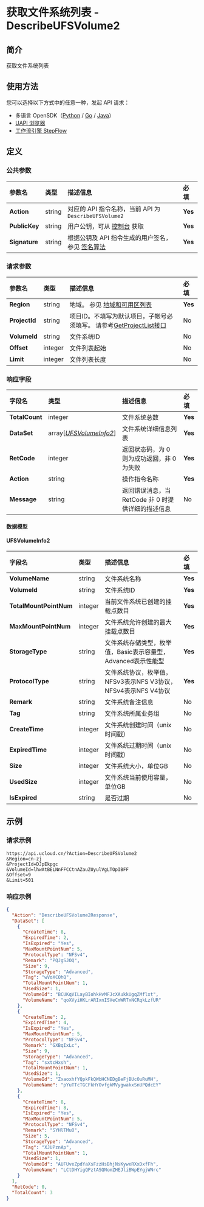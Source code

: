 # 获取文件系统列表 - DescribeUFSVolume2

## 简介

获取文件系统列表





## 使用方法

您可以选择以下方式中的任意一种，发起 API 请求：
- 多语言 OpenSDK（[Python](https://github.com/ucloud/ucloud-sdk-python3) / [Go](https://github.com/ucloud/ucloud-sdk-go) / [Java](https://github.com/ucloud/ucloud-sdk-java)）
- [UAPI 浏览器](https://console.ucloud.cn/uapi/detail?id=DescribeUFSVolume2)
- [工作流引擎 StepFlow](https://console.ucloud.cn/stepflow/manage/)

## 定义

### 公共参数

| 参数名 | 类型 | 描述信息 | 必填 |
|:---|:---|:---|:---|
| **Action**     | string  | 对应的 API 指令名称，当前 API 为 `DescribeUFSVolume2`                        | **Yes** |
| **PublicKey**  | string  | 用户公钥，可从 [控制台](https://console.ucloud.cn/uapi/apikey) 获取                                             | **Yes** |
| **Signature**  | string  | 根据公钥及 API 指令生成的用户签名，参见 [签名算法](api/summary/signature.md)  | **Yes** |

### 请求参数

| 参数名 | 类型 | 描述信息 | 必填 |
|:---|:---|:---|:---|
| **Region** | string | 地域。 参见 [地域和可用区列表](api/summary/regionlist) |**Yes**|
| **ProjectId** | string | 项目ID。不填写为默认项目，子帐号必须填写。 请参考[GetProjectList接口](api/summary/get_project_list) |No|
| **VolumeId** | string | 文件系统ID |No|
| **Offset** | integer | 文件列表起始 |No|
| **Limit** | integer | 文件列表长度 |No|

### 响应字段

| 字段名 | 类型 | 描述信息 | 必填 |
|:---|:---|:---|:---|
| **TotalCount** | integer | 文件系统总数 |**Yes**|
| **DataSet** | array[[*UFSVolumeInfo2*](#UFSVolumeInfo2)] | 文件系统详细信息列表 |**Yes**|
| **RetCode** | integer | 返回状态码，为 0 则为成功返回，非 0 为失败 |**Yes**|
| **Action** | string | 操作指令名称 |**Yes**|
| **Message** | string | 返回错误消息，当 RetCode 非 0 时提供详细的描述信息 |No|

#### 数据模型


#### UFSVolumeInfo2

| 字段名 | 类型 | 描述信息 | 必填 |
|:---|:---|:---|:---|
| **VolumeName** | string | 文件系统名称 |**Yes**|
| **VolumeId** | string | 文件系统ID |**Yes**|
| **TotalMountPointNum** | integer | 当前文件系统已创建的挂载点数目 |**Yes**|
| **MaxMountPointNum** | integer | 文件系统允许创建的最大挂载点数目 |**Yes**|
| **StorageType** | string | 文件系统存储类型，枚举值，Basic表示容量型，Advanced表示性能型 |**Yes**|
| **ProtocolType** | string | 文件系统协议，枚举值，NFSv3表示NFS V3协议，NFSv4表示NFS V4协议 |**Yes**|
| **Remark** | string | 文件系统备注信息 |No|
| **Tag** | string | 文件系统所属业务组 |No|
| **CreateTime** | integer | 文件系统创建时间（unix时间戳） |No|
| **ExpiredTime** | integer | 文件系统过期时间（unix时间戳） |No|
| **Size** | integer | 文件系统大小，单位GB |No|
| **UsedSize** | integer | 文件系统当前使用容量，单位GB |No|
| **IsExpired** | string | 是否过期 |No|

## 示例

### 请求示例
    
```
https://api.ucloud.cn/?Action=DescribeUFSVolume2
&Region=cn-zj
&ProjectId=DJpEkpgc
&VolumeId=lhwAtBELNnFFCCtnAZauZUyulVgLTOpIBFF
&Offset=9
&Limit=501
```

### 响应示例
    
```json
{
  "Action": "DescribeUFSVolume2Response",
  "DataSet": [
    {
      "CreateTime": 8,
      "ExpiredTime": 2,
      "IsExpired": "Yes",
      "MaxMountPointNum": 5,
      "ProtocolType": "NFSv4",
      "Remark": "PQJgSJOQ",
      "Size": 9,
      "StorageType": "Advanced",
      "Tag": "wVoXCOhQ",
      "TotalMountPointNum": 1,
      "UsedSize": 1,
      "VolumeId": "BCUKqVILayBIohkHvMFJcXAukkUgqZMflxt",
      "VolumeName": "qoXVyiHKLrARIxnISVeCmWRTxNCRqkLzfUR"
    },
    {
      "CreateTime": 2,
      "ExpiredTime": 4,
      "IsExpired": "Yes",
      "MaxMountPointNum": 5,
      "ProtocolType": "NFSv4",
      "Remark": "GXBqIxLc",
      "Size": 9,
      "StorageType": "Advanced",
      "Tag": "sxtcHxsh",
      "TotalMountPointNum": 1,
      "UsedSize": 1,
      "VolumeId": "ZxaoxhfYQpkFkQWbHCNEDgBeFjBUcOuRuMH",
      "VolumeName": "pYuTTcTGCFkHYOvfgkMVygwakxSnUPQdcEY"
    },
    {
      "CreateTime": 8,
      "ExpiredTime": 8,
      "IsExpired": "Yes",
      "MaxMountPointNum": 5,
      "ProtocolType": "NFSv4",
      "Remark": "SYHlTMuO",
      "Size": 5,
      "StorageType": "Advanced",
      "Tag": "XJUPznAp",
      "TotalMountPointNum": 1,
      "UsedSize": 1,
      "VolumeId": "AUFUveZpdYaXsFzzHsBhjNsKyweRXxDxfFh",
      "VolumeName": "LCtDHYigQPztASQNomZHEJliBWpEYgjWNrc"
    }
  ],
  "RetCode": 0,
  "TotalCount": 3
}
```




